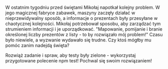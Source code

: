 W ostatnim tygodniu przed świętami Mikołaj napotkał kolejny problem. W jego magicznej fabryce zabawek, maszyny zaczęły działać w nieprzewidywalny sposób, a informacje o prezentach były przesyłane w chaotycznej kolejności. Mikołaj potrzebował sposobu, aby zarządzać tym strumieniem informacji i je uporządkować. "Mapowanie, pomijanie i branie określonej liczby prezentów z listy - to by rozwiązało mój problem!" Czasu było niewiele, a wyzwanie wydawało się trudne. Czy ktoś mógłby mu pomóc zanim nadejdą święta?

Rozwiąż zadanie i spraw, aby testy były zielone - wykorzystaj przygotowane polecenie npm test! Pochwal się swoim rozwiązaniem!
